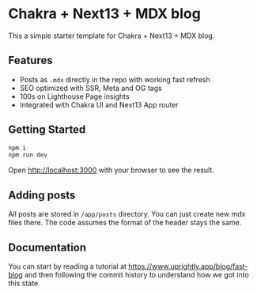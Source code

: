 # Chakra + Next13 + MDX blog
This a simple starter template for Chakra + Next13 + MDX blog. 

## Features
* Posts as `.mdx` directly in the repo with working fast refresh
* SEO optimized with SSR, Meta and OG tags
* 100s on Lighthouse Page insights
* Integrated with Chakra UI and Next13 App router

## Getting Started

```bash
npm i
npm run dev
```

Open [http://localhost:3000](http://localhost:3000) with your browser to see the result.

## Adding posts
All posts are stored in `/app/posts` directory. You can just create new mdx files there. The code assumes the format of the header stays the same.

##  Documentation
You can start by reading a tutorial at https://www.uprightly.app/blog/fast-blog and then following the commit history to understand how we got into this state